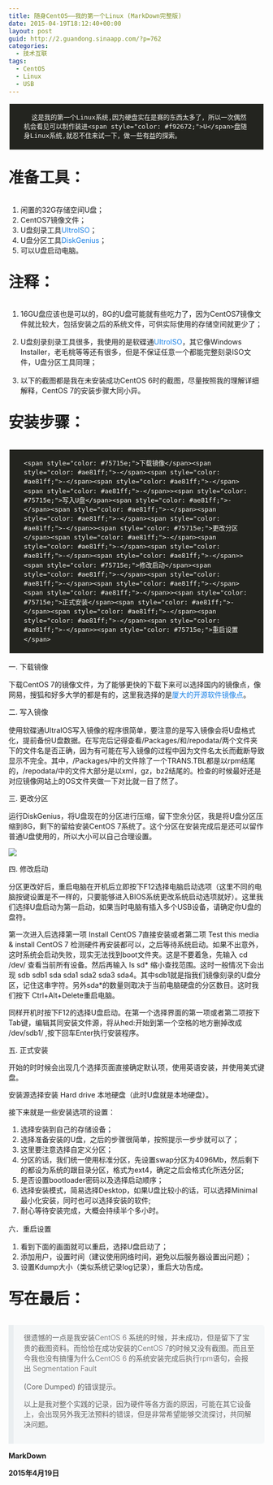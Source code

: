 ```yaml
---
title: 随身CentOS——我的第一个Linux (MarkDown完整版)
date: 2015-04-19T18:12:40+00:00
layout: post
guid: http://2.guandong.sinaapp.com/?p=762
categories:
  - 技术互联
tags:
  - CentOS
  - Linux
  - USB
---
```

<pre style="font-family: Source Code Pro,monospace; font-size: .9em; white-space: pre-wrap; display: block; padding: 2px; margin: 0 0 1.1em; line-height: 1.45; word-break: break-word; word-wrap: break-word; color: #333; background-color: rgba(102,128,153,0.05); border: 0; border-radius: 5px; text-align: start; background: #f6f6f6;" xml:space="preserve"><code style="font-family: Source Code Pro,monospace; font-size: inherit; padding: 18px 28px; color: #f8f8f2; background-color: transparent; white-space: pre-wrap; border-radius: 0; display: block; background: #23241f;">  这是我的第一个Linux系统,因为硬盘实在是赛的东西太多了，所以一次偶然机会看见可以制作装进&lt;span style="color: #f92672;">U&lt;/span>盘随身Linux系统,就忍不住来试一下，做一些有益的探索。
</code></pre><section> 

<h2 style="font-family: inherit; font-weight: bold; line-height: 1.1; color: inherit; margin-top: 21px; margin-bottom: 10.5px; font-size: 2.15em; margin: 1.2em 0; text-align: start;">
  准备工具：
</h2>

<ol style="margin-top: 0; margin-bottom: 1.1em;">
  <li>
    闲置的32G存储空间U盘；
  </li>
  <li>
    CentOS7镜像文件；
  </li>
  <li>
    U盘刻录工具<a id="" style="background: transparent; color: #1980e6; text-decoration: none;" href="http://www.ezbsystems.com/ultraiso/index.html" target="_blank">UItroISO</a>；
  </li>
  <li>
    U盘分区工具<a id="" style="background: transparent; color: #1980e6; text-decoration: none;" href="http://www.diskgenius.cn/" target="_blank">DiskGenius</a>；
  </li>
  <li>
    可以U盘启动电脑。
  </li>
</ol></section> <section> 

<h2 style="font-family: inherit; font-weight: bold; line-height: 1.1; color: inherit; margin-top: 21px; margin-bottom: 10.5px; font-size: 2.15em; margin: 1.2em 0; text-align: start;">
  注释：
</h2>

<ol style="margin-top: 0; margin-bottom: 1.1em;">
  <li>
    <p style="margin: 0 0 1.1em;">
      16GU盘应该也是可以的，8G的U盘可能就有些吃力了，因为CentOS7镜像文件就比较大，包括安装之后的系统文件，可供实际使用的存储空间就更少了；
    </p>
  </li>
  
  <li>
    <p style="margin: 0 0 1.1em;">
      U盘刻录刻录工具很多，我使用的是软碟通<a id="" style="background: transparent; color: #1980e6; text-decoration: none;" href="http://www.ezbsystems.com/ultraiso/index.html" target="_blank">UItroISO</a>，其它像Windows Installer，老毛桃等等还有很多，但是不保证任意一个都能完整刻录ISO文件，U盘分区工具同理；
    </p>
  </li>
  
  <li>
    <p style="margin: 0 0 1.1em;">
      以下的截图都是我在未安装成功CentOS 6时的截图，尽量按照我的理解详细解释，CentOS 7的安装步骤大同小异。
    </p>
  </li>
</ol></section> <section> 

<h2 style="font-family: inherit; font-weight: bold; line-height: 1.1; color: inherit; margin-top: 21px; margin-bottom: 10.5px; font-size: 2.15em; margin: 1.2em 0; text-align: start;">
  安装步骤：
</h2>

<pre style="font-family: Source Code Pro,monospace; font-size: .9em; white-space: pre-wrap; display: block; padding: 2px; margin: 0 0 1.1em; line-height: 1.45; word-break: break-word; word-wrap: break-word; color: #333; background-color: rgba(102,128,153,0.05); border: 0; border-radius: 5px; text-align: start; background: #f6f6f6;" xml:space="preserve"><code style="font-family: Source Code Pro,monospace; font-size: inherit; padding: 18px 28px; color: #f8f8f2; background-color: transparent; white-space: pre-wrap; border-radius: 0; display: block; background: #23241f;">&lt;span style="color: #75715e;">下载镜像&lt;/span>&lt;span style="color: #ae81ff;">-&lt;/span>&lt;span style="color: #ae81ff;">-&lt;/span>&lt;span style="color: #ae81ff;">-&lt;/span>&lt;span style="color: #ae81ff;">-&lt;/span>&gt;&lt;span style="color: #75715e;">写入U盘&lt;/span>&lt;span style="color: #ae81ff;">-&lt;/span>&lt;span style="color: #ae81ff;">-&lt;/span>&lt;span style="color: #ae81ff;">-&lt;/span>&lt;span style="color: #ae81ff;">-&lt;/span>&gt;&lt;span style="color: #75715e;">更改分区&lt;/span>&lt;span style="color: #ae81ff;">-&lt;/span>&lt;span style="color: #ae81ff;">-&lt;/span>&lt;span style="color: #ae81ff;">-&lt;/span>&lt;span style="color: #ae81ff;">-&lt;/span>&gt;&lt;span style="color: #75715e;">修改启动&lt;/span>&lt;span style="color: #ae81ff;">-&lt;/span>&lt;span style="color: #ae81ff;">-&lt;/span>&lt;span style="color: #ae81ff;">-&lt;/span>&lt;span style="color: #ae81ff;">-&lt;/span>&gt;&lt;span style="color: #75715e;">正式安装&lt;/span>&lt;span style="color: #ae81ff;">-&lt;/span>&lt;span style="color: #ae81ff;">-&lt;/span>&lt;span style="color: #ae81ff;">-&lt;/span>&lt;span style="color: #ae81ff;">-&lt;/span>&gt;&lt;span style="color: #75715e;">重启设置&lt;/span>
</code></pre>

<p style="margin: 0 0 1.1em;">
  一. 下载镜像
</p>

下载CentOS 7的镜像文件，为了能够更快的下载下来可以选择国内的镜像点，像网易，搜狐和好多大学的都是有的，这里我选择的是<a id="" style="background: transparent; color: #1980e6; text-decoration: none;" href="http://mirrors.xmu.edu.cn/" target="_blank">厦大的开源软件镜像点</a>。

<p style="margin: 0 0 1.1em;">
  二. 写入镜像
</p>

使用软碟通UItraIOS写入镜像的程序很简单，要注意的是写入镜像会将U盘格式化，提前备份U盘数据。在写完后记得查看/Packages/和/repodata/两个文件夹下的文件名是否正确，因为有可能在写入镜像的过程中因为文件名太长而截断导致显示不完全。其中，/Packages/中的文件除了一个TRANS.TBL都是以rpm结尾的，/repodata/中的文件大部分是以xml，gz，bz2结尾的。检查的时候最好还是对应镜像网站上的OS文件夹做一下对比就一目了然了。

<p style="margin: 0 0 1.1em;">
  三. 更改分区
</p>

运行DiskGenius，将U盘现在的分区进行压缩，留下空余分区，我是将U盘分区压缩到8G，剩下的留给安装CentOS 7系统了。这个分区在安装完成后是还可以留作普通U盘使用的，所以大小可以自己合理设置。

![](http://guandong-dong.stor.sinaapp.com/uploads/2015/04/diskgenius.png)

<p style="margin: 0 0 1.1em;">
  四. 修改启动
</p>

分区更改好后，重启电脑在开机后立即按下F12选择电脑启动选项（这里不同的电脑按键设置是不一样的，只要能够进入BIOS系统更改系统启动选项就好）。这里我们选择U盘启动为第一启动，如果当时电脑有插入多个USB设备，请确定你U盘的盘符。

第一次进入后选择第一项 Install CentOS 7直接安装或者第二项 Test this media & install CentOS 7 检测硬件再安装都可以，之后等待系统启动。如果不出意外，这时系统会启动失败，现实无法找到boot文件夹。这是不要着急，先输入 cd /dev/ 查看当前所有设备。然后再输入 ls sd\* 缩小查找范围。这时一般情况下会出现 sdb sdb1 sda sda1 sda2 sda3 sda4。其中sdb1就是指我们镜像刻录的U盘分区，记住这串字符。另外sda\*的数量则取决于当前电脑硬盘的分区数目。这时我们按下 Ctrl+Alt+Delete重启电脑。

同样开机时按下F12的选择U盘启动。在第一个选择界面的第一项或者第二项按下Tab键，编辑其同安装文件源，将从hed:开始到第一个空格的地方删掉改成 /dev/sdb1/ ,按下回车Enter执行安装程序。

五. 正式安装

开始的时时候会出现几个选择页面直接确定默认项，使用英语安装，并使用美式键盘。

安装源选择安装 Hard drive 本地硬盘（此时U盘就是本地硬盘）。

接下来就是一些安装选项的设置：

<ol style="margin-top: 0; margin-bottom: 1.1em;">
  <li>
    选择安装到自己的存储设备；<img src="http://guandong-dong.stor.sinaapp.com/uploads/2015/04/screenshot-0002.png" alt="" />
  </li>
  <li>
    选择准备安装的U盘，之后的步骤很简单，按照提示一步步就可以了；<img src="http://guandong-dong.stor.sinaapp.com/uploads/2015/04/screenshot-0002.png" alt="" />
  </li>
  <li>
    这里要注意选择自定义分区；<img src="http://guandong-dong.stor.sinaapp.com/uploads/2015/04/screenshot-0009.png" alt="" />
  </li>
  <li>
    分区的话，我们统一使用标准分区，先设置swap分区为4096Mb，然后剩下的都设为系统的跟目录分区，格式为ext4，确定之后会格式化所选分区;<img src="http://guandong-dong.stor.sinaapp.com/uploads/2015/04/screenshot-0013.png" alt="" /><img src="http://guandong-dong.stor.sinaapp.com/uploads/2015/04/screenshot-0014.png" alt="" />
  </li>
  <li>
    是否设置bootloader密码以及选择启动顺序；<img src="http://guandong-dong.stor.sinaapp.com/uploads/2015/04/screenshot-0017.png" alt="" /><img src="http://guandong-dong.stor.sinaapp.com/uploads/2015/04/screenshot-0018.png" alt="" />
  </li>
  <li>
    选择安装模式，简易选择Desktop，如果U盘比较小的话，可以选择Minimal最小化安装，同时也可以选择安装的软件;<img src="http://guandong-dong.stor.sinaapp.com/uploads/2015/04/screenshot-0019.png" alt="" />
  </li>
  <li>
    耐心等待安装完成，大概会持续半个多小时。<img src="http://guandong-dong.stor.sinaapp.com/uploads/2015/04/screenshot-0021.png" alt="" />
  </li>
</ol>

<p style="margin: 0 0 1.1em;">
  六．重启设置
</p>

<ol style="margin-top: 0; margin-bottom: 1.1em;">
  <li>
    看到下面的画面就可以重启，选择U盘启动了；<img src="http://guandong-dong.stor.sinaapp.com/uploads/2015/04/screenshot-0023.png" alt="" />
  </li>
  <li>
    添加用户，设置时间（建议使用网络时间，避免以后服务器设置出问题）；<img src="http://guandong-dong.stor.sinaapp.com/uploads/2015/04/Screenshot-6.png" alt="" /><img src="http://guandong-dong.stor.sinaapp.com/uploads/2015/04/Screenshot-7.png" alt="" />
  </li>
  <li>
    设置Kdump大小（类似系统记录log记录），重启大功告成。<img src="http://guandong-dong.stor.sinaapp.com/uploads/2015/04/Screenshot-8.png" alt="" /><img src="http://guandong-dong.stor.sinaapp.com/uploads/2015/04/Screenshot.png" alt="" />
  </li>
</ol></section> <section> 

<h2 style="font-family: inherit; font-weight: bold; line-height: 1.1; color: inherit; margin-top: 21px; margin-bottom: 10.5px; font-size: 2.15em; margin: 1.2em 0; text-align: start;">
  写在最后：
</h2>

<blockquote style="padding: 15px 20px; margin: 0 0 1.1em; border-left: 5px solid rgba(102,128,153,0.075); border-left-width: 10px; background-color: rgba(102,128,153,0.05); border-top-right-radius: 5px; border-bottom-right-radius: 5px;">
  <p style="margin: 0 0 1.1em; font-size: 1em; font-weight: 300; line-height: 1.45; margin-bottom: 0;">
    很遗憾的一点是我安装CentOS 6 系统的时候，并未成功，但是留下了宝贵的截图资料。而恰恰在成功安装的CentOS 7的时候又没有截图。而且至今我也没有搞懂为什么CentOS 6 的系统安装完成后执行rpm语句，会报出 Segmentation Fault
  </p>
  
  <p>
    (Core Dumped) 的错误提示。
  </p>
  
  <p>
    以上是我对整个实践的记录，因为硬件等各方面的原因，可能在其它设备上，会出现另外我无法预料的错误，但是非常希望能够交流探讨，共同解决问题。
  </p>
</blockquote>

<p style="margin: 0 0 1.1em;">
  <strong style="font-weight: bold;">MarkDown</strong>
</p>

<strong style="font-weight: bold;">2015年4月19日</strong></section>
